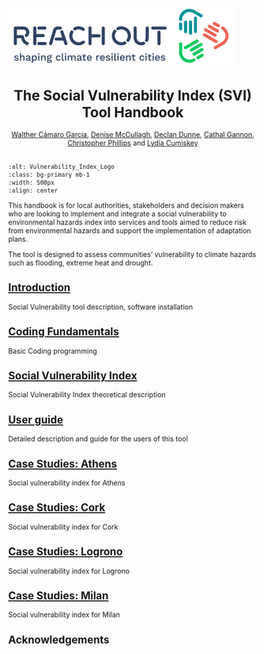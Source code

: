 ![Reachout_Logo](Reachout_Logo.png)

# <center>The Social Vulnerability Index (SVI) Tool Handbook
<center> <a href="https://www.linkedin.com/in/walther-c-67b09517/">Walther Cámaro García</a>, <a href="https://www.linkedin.com/in/denise-mccullagh-7905761b7/">Denise McCullagh</a>, <a href="https://www.linkedin.com/in/declandunne/">Declan Dunne</a>, <a href="https://www.linkedin.com/in/cathal-gannon/">Cathal Gannon</a>, <a href="https://www.linkedin.com/in/christopher-phillips-051745137/">Christopher Phillips</a> and <a href="https://www.linkedin.com/in/lydiacumiskey/">Lydia Cumiskey</a> </center>
<br />



```{image} CorkCity_Vulnerability_Index_Neighb.png
:alt: Vulnerability_Index_Logo
:class: bg-primary mb-1
:width: 500px
:align: center
```
This handbook is for local authorities, stakeholders and decision makers who are looking to implement and integrate a social vulnerability to environmental hazards index into services and tools aimed to reduce risk from environmental hazards and support the implementation of adaptation plans. 

The tool is designed to assess communities’ vulnerability to climate hazards such as flooding, extreme heat and drought.




## <i class="fas fa-concierge-bell" style="color:#1665ad"></i> [Introduction](introduction/overview.md)
Social Vulnerability tool description, software installation

## <i class="fab fa-python" style="color:#ffd053"></i> [Coding Fundamentals](Coding_fundamentals/basics.md)
Basic Coding programming

## <i class="fas fa-road" style="color:#d45f6c"></i> [Social Vulnerability Index](SVI_Descr/Why.md)
Social Vulnerability Index theoretical description

## <i class="fas fa-sitemap" style="color:#6dae5c"></i> [User guide](UsrGuide/Overview.md)
Detailed description and guide for the users of this tool 

## <i class="fas fa-users" style="color:#9933ff"></i> [Case Studies: Athens](Cities/Athens.md)
Social vulnerability index for Athens

## <i class="fas fa-users" style="color:#9933ff"></i> [Case Studies: Cork](Cities/Cork.md)
Social vulnerability index for Cork

## <i class="fas fa-users" style="color:#9933ff"></i> [Case Studies: Logrono](Cities/Logrono.md)
Social vulnerability index for Logrono

## <i class="fas fa-users" style="color:#9933ff"></i> [Case Studies: Milan](Cities/Milan.md)
Social vulnerability index for Milan



## Acknowledgements